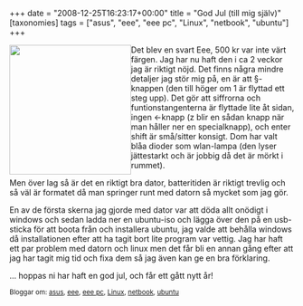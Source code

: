+++
date = "2008-12-25T16:23:17+00:00"
title = "God Jul (till mig själv)"
[taxonomies]
tags = ["asus", "eee", "eee pc", "Linux", "netbook", "ubuntu"]
+++

[<img class="alignleft" style="float: left;" src="/images/2008/12/eee901.jpg" alt="" width="215" height="229" />][1]Det blev en svart Eee, 500 kr var inte värt färgen. Jag har nu haft den i ca 2 veckor jag är riktigt nöjd. Det finns några mindre detaljer jag stör mig på, en är att §-knappen (den till höger om 1 är flyttad ett steg upp). Det gör att siffrorna och funtionstangenterna är flyttade lite åt sidan, ingen <-knapp (z blir en sådan knapp när man håller ner en specialknapp), och enter shift är små/sitter konsigt. Dom har valt blåa dioder som wlan-lampa (den lyser jättestarkt och är jobbig då det är mörkt i rummet).

Men över lag så är det en riktigt bra dator, batteritiden är riktigt trevlig och så väl är formatet då man springer runt med datorn så mycket som jag gör.

En av de första skerna jag gjorde med dator var att döda allt onödigt i windows och sedan ladda ner en ubuntu-iso och lägga över den på en usb-sticka för att boota från och installera ubuntu, jag valde att behålla windows då installationen efter att ha tagit bort lite program var vettig. Jag har haft ett par problem med datorn och linux men det får bli en annan gång efter att jag har tagit mig tid och fixa dem så jag även kan ge en bra förklaring.

&#8230; hoppas ni har haft en god jul, och får ett gått nytt år!

<small> <p class='technorati-tags'>
  Bloggar om: <a class='technorati-link' href='http://bloggar.se/om/asus' rel='tag' target='_self'>asus</a>, <a class='technorati-link' href='http://bloggar.se/om/eee' rel='tag' target='_self'>eee</a>, <a class='technorati-link' href='http://bloggar.se/om/eee+pc' rel='tag' target='_self'>eee pc</a>, <a class='technorati-link' href='http://bloggar.se/om/Linux' rel='tag' target='_self'>Linux</a>, <a class='technorati-link' href='http://bloggar.se/om/netbook' rel='tag' target='_self'>netbook</a>, <a class='technorati-link' href='http://bloggar.se/om/ubuntu' rel='tag' target='_self'>ubuntu</a>
</p></small>

 [1]: /images/2008/12/eee901.jpg
